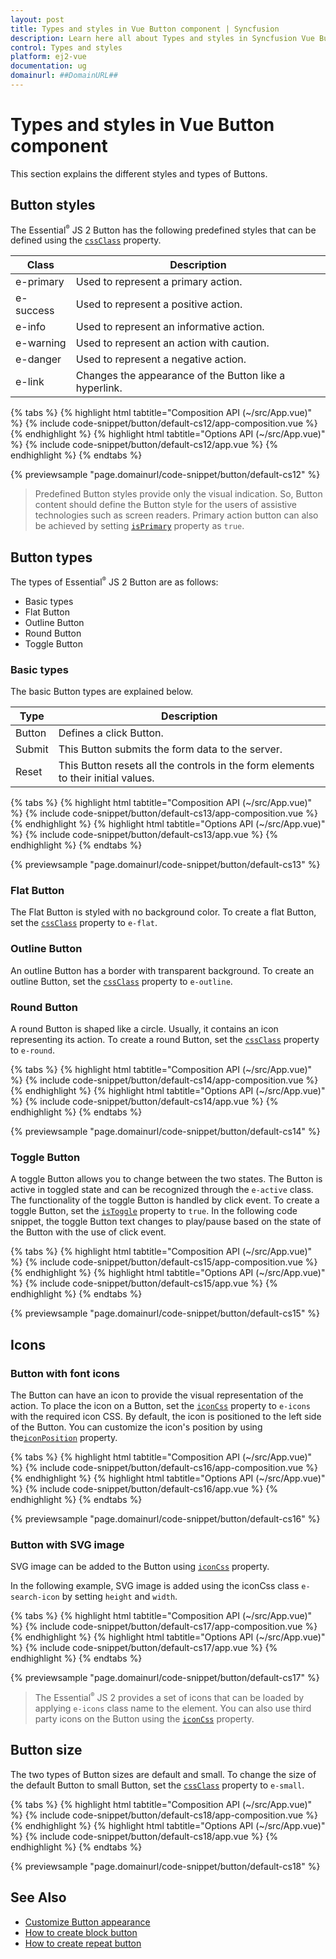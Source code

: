 ```yaml
---
layout: post
title: Types and styles in Vue Button component | Syncfusion
description: Learn here all about Types and styles in Syncfusion Vue Button component of Syncfusion Essential JS 2 and more.
control: Types and styles 
platform: ej2-vue
documentation: ug
domainurl: ##DomainURL##
---
```


# Types and styles in Vue Button component

This section explains the different styles and types of Buttons.

## Button styles

The Essential<sup style="font-size:70%">&reg;</sup> JS 2 Button has the following predefined styles that can be defined using the [`cssClass`](https://ej2.syncfusion.com/vue/documentation/api/button/#cssclass) property.

| Class | Description |
| -------- | -------- |
| e-primary | Used to represent a primary action. |
| e-success | Used to represent a positive action. |
| e-info |  Used to represent an informative action. |
| e-warning | Used to represent an action with caution. |
| e-danger | Used to represent a negative action. |
| e-link |  Changes the appearance of the Button like a hyperlink. |

{% tabs %}
{% highlight html tabtitle="Composition API (~/src/App.vue)" %}
{% include code-snippet/button/default-cs12/app-composition.vue %}
{% endhighlight %}
{% highlight html tabtitle="Options API (~/src/App.vue)" %}
{% include code-snippet/button/default-cs12/app.vue %}
{% endhighlight %}
{% endtabs %}
        
{% previewsample "page.domainurl/code-snippet/button/default-cs12" %}

> Predefined Button styles provide only the visual indication. So, Button content should define the Button style for the users of assistive technologies such as screen readers.
> Primary action button can also be achieved by setting [`isPrimary`](https://ej2.syncfusion.com/vue/documentation/api/button/#isprimary) property as `true`.

## Button types

The types of Essential<sup style="font-size:70%">&reg;</sup> JS 2 Button are as follows:

* Basic types
* Flat Button
* Outline Button
* Round Button
* Toggle Button

### Basic types

The basic Button types are explained below.

| Type | Description |
| -------- | -------- |
| Button | Defines a click Button. |
| Submit | This Button submits the form data to the server. |
| Reset |  This Button resets all the controls in the form elements to their initial values. |

{% tabs %}
{% highlight html tabtitle="Composition API (~/src/App.vue)" %}
{% include code-snippet/button/default-cs13/app-composition.vue %}
{% endhighlight %}
{% highlight html tabtitle="Options API (~/src/App.vue)" %}
{% include code-snippet/button/default-cs13/app.vue %}
{% endhighlight %}
{% endtabs %}
        
{% previewsample "page.domainurl/code-snippet/button/default-cs13" %}

### Flat Button

The Flat Button is styled with no background color. To create a flat Button, set the [`cssClass`](https://ej2.syncfusion.com/vue/documentation/api/button/#cssclass) property to `e-flat`.

### Outline Button

An outline Button has a border with transparent background. To create an outline Button, set the [`cssClass`](https://ej2.syncfusion.com/vue/documentation/api/button/#cssclass) property to `e-outline`.

### Round Button

A round Button is shaped like a circle. Usually, it contains an icon representing its action. To create a round Button, set the [`cssClass`](https://ej2.syncfusion.com/vue/documentation/api/button/#cssclass) property to `e-round`.

{% tabs %}
{% highlight html tabtitle="Composition API (~/src/App.vue)" %}
{% include code-snippet/button/default-cs14/app-composition.vue %}
{% endhighlight %}
{% highlight html tabtitle="Options API (~/src/App.vue)" %}
{% include code-snippet/button/default-cs14/app.vue %}
{% endhighlight %}
{% endtabs %}
        
{% previewsample "page.domainurl/code-snippet/button/default-cs14" %}

### Toggle Button

A toggle Button allows you to change between the two states. The Button is active in toggled state and can be
recognized through the `e-active` class. The functionality of the toggle Button is handled by click event. To create a toggle Button, set the [`isToggle`](https://ej2.syncfusion.com/vue/documentation/api/button/#istoggle) property to `true`. In the following code snippet, the toggle Button text changes to play/pause based on the state of the Button with the use of click event.

{% tabs %}
{% highlight html tabtitle="Composition API (~/src/App.vue)" %}
{% include code-snippet/button/default-cs15/app-composition.vue %}
{% endhighlight %}
{% highlight html tabtitle="Options API (~/src/App.vue)" %}
{% include code-snippet/button/default-cs15/app.vue %}
{% endhighlight %}
{% endtabs %}
        
{% previewsample "page.domainurl/code-snippet/button/default-cs15" %}

## Icons

### Button with font icons

The Button can have an icon to provide the visual representation of the action. To place the icon on a Button,
set the [`iconCss`](https://ej2.syncfusion.com/vue/documentation/api/button/#iconcss) property to `e-icons` with the required icon CSS. By default, the icon is positioned to the left side of the Button. You can customize the icon's position by using the[`iconPosition`](https://ej2.syncfusion.com/vue/documentation/api/button/#iconposition) property.

{% tabs %}
{% highlight html tabtitle="Composition API (~/src/App.vue)" %}
{% include code-snippet/button/default-cs16/app-composition.vue %}
{% endhighlight %}
{% highlight html tabtitle="Options API (~/src/App.vue)" %}
{% include code-snippet/button/default-cs16/app.vue %}
{% endhighlight %}
{% endtabs %}
        
{% previewsample "page.domainurl/code-snippet/button/default-cs16" %}

### Button with SVG image

SVG image can be added to the Button using [`iconCss`](https://ej2.syncfusion.com/vue/documentation/api/button/#iconcss) property.

In the following example, SVG image is added using the iconCss class `e-search-icon` by setting `height` and `width`.

{% tabs %}
{% highlight html tabtitle="Composition API (~/src/App.vue)" %}
{% include code-snippet/button/default-cs17/app-composition.vue %}
{% endhighlight %}
{% highlight html tabtitle="Options API (~/src/App.vue)" %}
{% include code-snippet/button/default-cs17/app.vue %}
{% endhighlight %}
{% endtabs %}
        
{% previewsample "page.domainurl/code-snippet/button/default-cs17" %}

> The Essential<sup style="font-size:70%">&reg;</sup> JS 2 provides a set of icons that can be loaded by applying `e-icons` class name to the element. You can also use third party icons on the Button using the [`iconCss`](https://ej2.syncfusion.com/vue/documentation/api/button/#iconcss) property.

## Button size

The two types of Button sizes are default and small. To change the size of the default Button to small Button,
set the [`cssClass`](https://ej2.syncfusion.com/vue/documentation/api/button/#cssclass) property to `e-small`.

{% tabs %}
{% highlight html tabtitle="Composition API (~/src/App.vue)" %}
{% include code-snippet/button/default-cs18/app-composition.vue %}
{% endhighlight %}
{% highlight html tabtitle="Options API (~/src/App.vue)" %}
{% include code-snippet/button/default-cs18/app.vue %}
{% endhighlight %}
{% endtabs %}
        
{% previewsample "page.domainurl/code-snippet/button/default-cs18" %}

## See Also

* [Customize Button appearance](./how-to/customize-button-appearance)
* [How to create block button](./how-to/create-a-block-button)
* [How to create repeat button](./how-to/repeat-button)